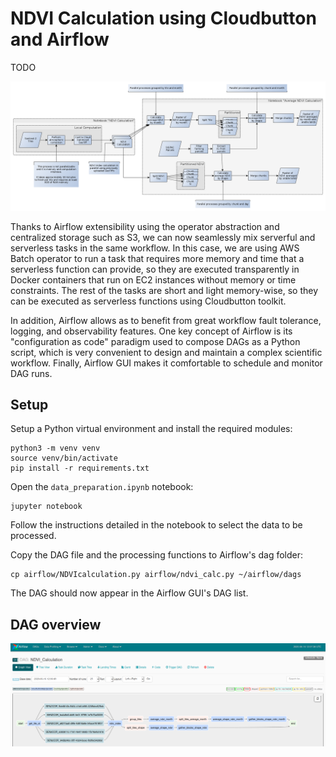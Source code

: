 # NDVI Calculation using Cloudbutton and Airflow

TODO

![image](images/ndvi.png?raw=true "NDVI")

Thanks to Airflow extensibility using the operator abstraction and centralized storage such as S3, we can now seamlessly mix serverful and serverless tasks in the same workflow. In this case, we are using AWS Batch operator to run a task that requires more memory and time that a serverless function can provide, so they are executed transparently in Docker containers that run on EC2 instances without memory or time constraints. The rest of the tasks are short and light memory-wise, so they can be executed as serverless functions using Cloudbutton toolkit.

In addition, Airflow allows as to benefit from great workflow fault tolerance, logging, and observability features. One key concept of Airflow is its "configuration as code" paradigm used to compose DAGs as a Python script, which is very convenient to design and maintain a complex scientific workflow. Finally, Airflow GUI makes it comfortable to schedule and monitor DAG runs.

## Setup

Setup a Python virtual environment and install the required modules:
```
python3 -m venv venv
source venv/bin/activate
pip install -r requirements.txt
```

Open the `data_preparation.ipynb` notebook:
```
jupyter notebook
```

Follow the instructions detailed in the notebook to select the data to be processed.

Copy the DAG file and the processing functions to Airflow's dag folder:
```
cp airflow/NDVIcalculation.py airflow/ndvi_calc.py ~/airflow/dags
```
The DAG should now appear in the Airflow GUI's DAG list.

## DAG overview
![image](images/airflow_dag.png?raw=true "DAG")

